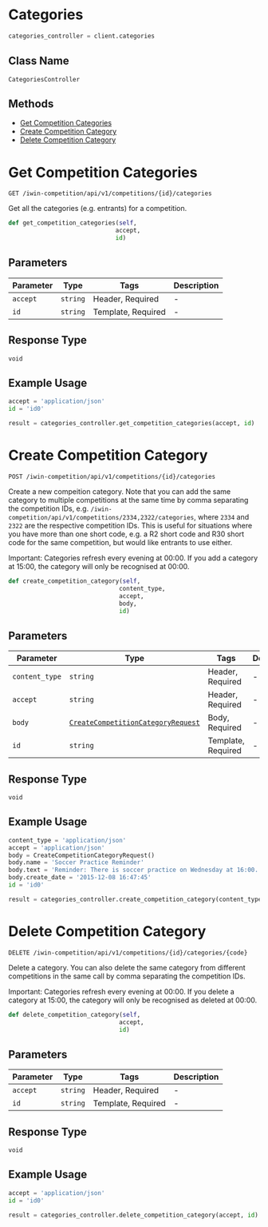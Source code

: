 # Categories

```python
categories_controller = client.categories
```

## Class Name

`CategoriesController`

## Methods

* [Get Competition Categories](/doc/controllers/categories.md#get-competition-categories)
* [Create Competition Category](/doc/controllers/categories.md#create-competition-category)
* [Delete Competition Category](/doc/controllers/categories.md#delete-competition-category)


# Get Competition Categories

`GET /iwin-competition/api/v1/competitions/{id}/categories`

Get all the categories (e.g. entrants) for a competition.

```python
def get_competition_categories(self,
                              accept,
                              id)
```

## Parameters

| Parameter | Type | Tags | Description |
|  --- | --- | --- | --- |
| `accept` | `string` | Header, Required | - |
| `id` | `string` | Template, Required | - |

## Response Type

`void`

## Example Usage

```python
accept = 'application/json'
id = 'id0'

result = categories_controller.get_competition_categories(accept, id)
```


# Create Competition Category

`POST /iwin-competition/api/v1/competitions/{id}/categories`

Create a new compeition category. Note that you can add the same category to multiple competitions at the same time by comma separating the competition IDs, e.g.
`/iwin-competition/api/v1/competitions/2334,2322/categories`, where `2334` and `2322` are the respective competition IDs.
This is useful for situations where you have more than one short code, e.g. a R2 short code and R30 short code for the same competition, but would like entrants to use either.

Important: Categories refresh every evening at 00:00. If you add a category at 15:00, the category will only be recognised at 00:00.

```python
def create_competition_category(self,
                               content_type,
                               accept,
                               body,
                               id)
```

## Parameters

| Parameter | Type | Tags | Description |
|  --- | --- | --- | --- |
| `content_type` | `string` | Header, Required | - |
| `accept` | `string` | Header, Required | - |
| `body` | [`CreateCompetitionCategoryRequest`](/doc/models/create-competition-category-request.md) | Body, Required | - |
| `id` | `string` | Template, Required | - |

## Response Type

`void`

## Example Usage

```python
content_type = 'application/json'
accept = 'application/json'
body = CreateCompetitionCategoryRequest()
body.name = 'Soccer Practice Reminder'
body.text = 'Reminder: There is soccer practice on Wednesday at 16:00.'
body.create_date = '2015-12-08 16:47:45'
id = 'id0'

result = categories_controller.create_competition_category(content_type, accept, body, id)
```


# Delete Competition Category

`DELETE /iwin-competition/api/v1/competitions/{id}/categories/{code}`

Delete a category. You can also delete the same category from different competitions in the same call by comma separating the competition IDs.

Important: Categories refresh every evening at 00:00. If you delete a category at 15:00, the category will only be recognised as deleted at 00:00.

```python
def delete_competition_category(self,
                               accept,
                               id)
```

## Parameters

| Parameter | Type | Tags | Description |
|  --- | --- | --- | --- |
| `accept` | `string` | Header, Required | - |
| `id` | `string` | Template, Required | - |

## Response Type

`void`

## Example Usage

```python
accept = 'application/json'
id = 'id0'

result = categories_controller.delete_competition_category(accept, id)
```

